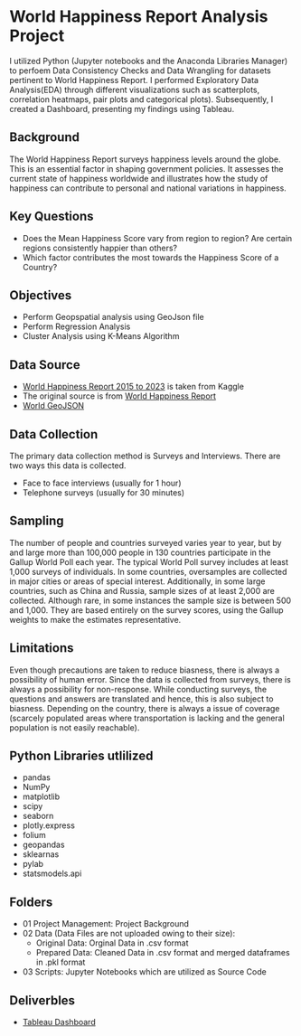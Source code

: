 # World Happiness Report Analysis Project
I utilized Python (Jupyter notebooks and the Anaconda Libraries Manager) to perfoem Data Consistency Checks and Data Wrangling for datasets pertinent to World Happiness Report. I performed Exploratory Data Analysis(EDA) through different visualizations such as scatterplots, correlation heatmaps, pair plots and categorical plots). Subsequently, I created a Dashboard, presenting my findings using Tableau.

## Background
The World Happiness Report surveys happiness levels around the globe. This is an essential factor in shaping government policies. It assesses the current state of happiness worldwide and illustrates how the study of happiness can contribute to personal and national variations in happiness. 

## Key Questions
- Does the Mean Happiness Score vary from region to region? Are certain regions consistently happier than others?
- Which factor contributes the most towards the Happiness Score of a Country?

## Objectives
- Perform Geopspatial analysis using GeoJson file
- Perform Regression Analysis
- Cluster Analysis using K-Means Algorithm

## Data Source
- [World Happiness Report 2015 to 2023](https://www.kaggle.com/datasets/sazidthe1/global-happiness-scores-and-factors/data) is taken from Kaggle
- The original source is from [World Happiness Report](https://worldhappiness.report/)
- [World GeoJSON](https://www.kaggle.com/datasets/mcpenguin/world-geojson)

## Data Collection
The primary data collection method is Surveys and Interviews. There are two ways this data is collected.
- Face to face interviews (usually for 1 hour)
- Telephone surveys (usually for 30 minutes)

## Sampling 
The number of people and countries surveyed varies year to year, but by and large more than 100,000 people in 130 countries participate in the Gallup World Poll each year. The typical World Poll survey includes at least 1,000 surveys of individuals. In some countries, oversamples are collected in major cities or areas of special interest. Additionally, in some large countries, such as China and Russia, sample sizes of at least 2,000 are collected. Although rare, in some instances the sample size is between 500 and 1,000. They are based entirely on the survey scores, using the Gallup weights to make the estimates representative.

## Limitations
Even though precautions are taken to reduce biasness, there is always a possibility of human error. Since the data is collected from surveys, there is always a possibility for non-response. While conducting surveys, the questions and answers are translated and hence, this is also subject to biasness. Depending on the country, there is always a issue of coverage (scarcely populated areas where transportation is lacking and the general population is not easily reachable).

## Python Libraries utlilized
- pandas
- NumPy
- matplotlib
- scipy
- seaborn
- plotly.express
- folium
- geopandas
- sklearnas
- pylab
- statsmodels.api

## Folders
- 01 Project Management: Project Background
- 02 Data (Data Files are not uploaded owing to their size):
   -  Original Data: Orginal Data in .csv format
   -  Prepared Data: Cleaned Data in .csv format and merged dataframes in .pkl format
- 03 Scripts: Jupyter Notebooks which are utilized as Source Code

## Deliverbles
- [Tableau Dashboard](https://public.tableau.com/views/WorldHappinessReportDataAnalysis_2/SpatialAnalysis?:language=en-US&publish=yes&:sid=&:display_count=n&:origin=viz_share_link)
